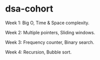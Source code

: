 # dsa-cohort

Week 1: Big O, Time & Space complexity. 

Week 2: Multiple pointers, Sliding windows. 

Week 3: Frequency counter, Binary search. 

Week 4: Recursion, Bubble sort. 
